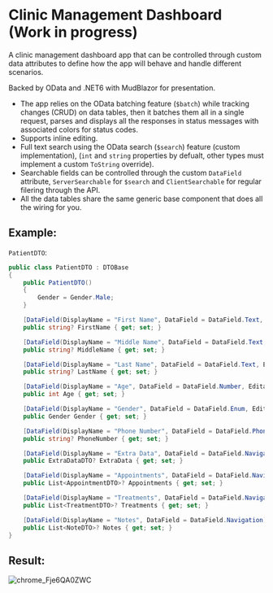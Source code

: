 # Clinic Management Dashboard (Work in progress)
A clinic management dashboard app that can be controlled through custom data attributes to define how the app will behave and handle different scenarios. 

Backed by OData and .NET6 with MudBlazor for presentation.

- The app relies on the OData batching feature (`$batch`) while tracking changes (CRUD) on data tables, then it batches them all in a single request, parses and displays all the responses in status messages with associated colors for status codes.
- Supports inline editing.
- Full text search using the OData search (`$search`) feature (custom implementation), (`int` and `string` properties by defualt, other types must implement a custom `ToString` override).
- Searchable fields can be controlled through the custom `DataField` attribute, `ServerSearchable` for `$search` and `ClientSearchable` for regular filering through the API.
- All the data tables share the same generic base component that does all the wiring for you.

## Example:
`PatientDTO`:
```csharp
public class PatientDTO : DTOBase
{
    public PatientDTO()
    {
        Gender = Gender.Male;
    }

    [DataField(DisplayName = "First Name", DataField = DataField.Text, Editable = true, ClientSearchable = true, ServerSearchable = true)]
    public string? FirstName { get; set; }

    [DataField(DisplayName = "Middle Name", DataField = DataField.Text, Editable = true, ClientSearchable = true, ServerSearchable = true)]
    public string? MiddleName { get; set; }

    [DataField(DisplayName = "Last Name", DataField = DataField.Text, Editable = true, ClientSearchable = true, ServerSearchable = true)]
    public string? LastName { get; set; }

    [DataField(DisplayName = "Age", DataField = DataField.Number, Editable = true, ClientSearchable = true, ServerSearchable = true)]
    public int Age { get; set; }

    [DataField(DisplayName = "Gender", DataField = DataField.Enum, Editable = true, ClientSearchable = true, ServerSearchable = true)]
    public Gender Gender { get; set; }

    [DataField(DisplayName = "Phone Number", DataField = DataField.PhoneNumber, Editable = true, ClientSearchable = true, ServerSearchable = true)]
    public string? PhoneNumber { get; set; }

    [DataField(DisplayName = "Extra Data", DataField = DataField.Navigation)]
    public ExtraDataDTO? ExtraData { get; set; }

    [DataField(DisplayName = "Appointments", DataField = DataField.Navigation)]
    public List<AppointmentDTO>? Appointments { get; set; }

    [DataField(DisplayName = "Treatments", DataField = DataField.Navigation)]
    public List<TreatmentDTO>? Treatments { get; set; }

    [DataField(DisplayName = "Notes", DataField = DataField.Navigation)]
    public List<NoteDTO>? Notes { get; set; }
}

```
## Result:
![chrome_Fje6QA0ZWC](https://user-images.githubusercontent.com/38891601/160287557-cfe8c2a4-2818-492f-87f1-fe3dbbd238d4.gif)
